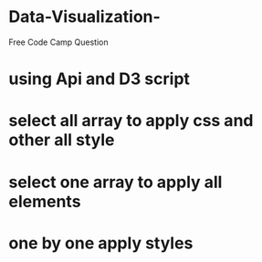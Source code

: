# Data-Visualization-
Free Code Camp Question 
# using Api and D3 script
# select all array to apply css and other all style 
# select one array to apply all elements
# one by one apply styles


